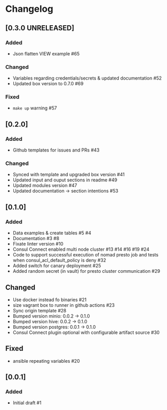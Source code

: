 # Changelog

## [0.3.0 UNRELEASED]

### Added
- Json flatten VIEW example #65

### Changed
- Variables regarding credentials/secrets & updated documentation #52
- Updated box version to 0.7.0 #69

### Fixed
- `make up` warning #57

## [0.2.0]

### Added
- Github templates for issues and PRs #43

### Changed
- Synced with template and upgraded box version #41
- Updated input and ouput sections in readme #49
- Updated modules version #47
- Updated documentation -> section intentions #53

## [0.1.0]

### Added

- Data examples & create tables #5 #4
- Documentation #3 #8
- Fixate linter version #10
- Consul Connect enabled multi node cluster #13 #14 #16 #19 #24
- Code to support successful execution of nomad presto job and tests when consul_acl_default_policy is deny #32
- Added switch for canary deployment #25
- Added random secret (in vault) for presto cluster communication #29

## Changed

- Use docker instead fo binaries #21
- size vagrant box to runner in github actions #23
- Sync origin template #28
- Bumped version minio: 0.0.2 -> 0.1.0
- Bumped version hive: 0.0.2 -> 0.1.0
- Bumped version postgres: 0.0.1 -> 0.1.0
- Consul Connect plugin optional with configurable artifact source #30

## Fixed

- ansible repeating variables #20

## [0.0.1]

### Added

- Initial draft #1
